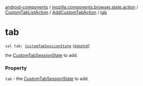 [android-components](../../../index.md) / [mozilla.components.browser.state.action](../../index.md) / [CustomTabListAction](../index.md) / [AddCustomTabAction](index.md) / [tab](./tab.md)

# tab

`val tab: `[`CustomTabSessionState`](../../../mozilla.components.browser.state.state/-custom-tab-session-state/index.md) [(source)](https://github.com/mozilla-mobile/android-components/blob/master/components/browser/state/src/main/java/mozilla/components/browser/state/action/BrowserAction.kt#L100)

the [CustomTabSessionState](../../../mozilla.components.browser.state.state/-custom-tab-session-state/index.md) to add.

### Property

`tab` - the [CustomTabSessionState](../../../mozilla.components.browser.state.state/-custom-tab-session-state/index.md) to add.